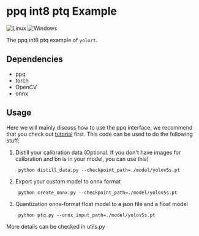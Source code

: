 # ppq int8 ptq Example

![Linux](https://img.shields.io/badge/Linux-FCC624?style=for-the-badge&logo=linux&logoColor=black) ![Windows](https://img.shields.io/badge/Windows-0078D6?style=for-the-badge&logo=windows&logoColor=white)

The ppq int8 ptq example of `yolort`.

## Dependencies

- ppq
- torch
- OpenCV
- onnx

## Usage

Here we will mainly discuss how to use the ppq interface, we recommend that you check out [tutorial](https://github.com/openppl-public/ppq/tree/master/ppq/samples) first. This code can be used to do the following stuff:

1. Distill your calibration data (Optional: If you don't have images for calibration and bn is in your model, you can use this)

   ```
    python distill_data.py --checkpoint_path=./model/yolov5s.pt
   ```

1. Export your custom model to onnx format

   ```
    python create_onnx.py --checkpoint_path=./model/yolov5s.pt
   ```

1. Quantization onnx-format float model to a json file and a float model

   ```
    python ptq.py --onnx_input_path=./model/yolov5s.pt
   ```

More details can be checked in utils.py
